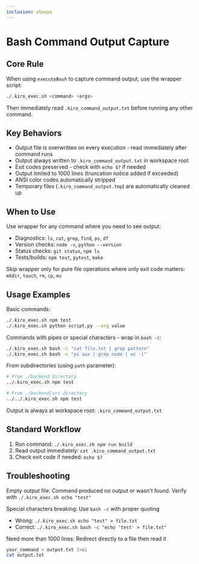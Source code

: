 ```yaml
---
inclusion: always
---
```


# Bash Command Output Capture

## Core Rule

When using `executeBash` to capture command output, use the wrapper script:

```bash
./.kiro_exec.sh <command> <args>
```

Then immediately read `.kiro_command_output.txt` before running any other command.

## Key Behaviors

- Output file is overwritten on every execution - read immediately after command runs
- Output always written to `.kiro_command_output.txt` in workspace root
- Exit codes preserved - check with `echo $?` if needed
- Output limited to 1000 lines (truncation notice added if exceeded)
- ANSI color codes automatically stripped
- Temporary files (`.kiro_command_output.tmp`) are automatically cleaned up

## When to Use

Use wrapper for any command where you need to see output:
- Diagnostics: `ls`, `cat`, `grep`, `find`, `ps`, `df`
- Version checks: `node -v`, `python --version`
- Status checks: `git status`, `npm ls`
- Tests/builds: `npm test`, `pytest`, `make`

Skip wrapper only for pure file operations where only exit code matters: `mkdir`, `touch`, `rm`, `cp`, `mv`

## Usage Examples

Basic commands:
```bash
./.kiro_exec.sh npm test
./.kiro_exec.sh python script.py --arg value
```

Commands with pipes or special characters - wrap in `bash -c`:
```bash
./.kiro_exec.sh bash -c "cat file.txt | grep pattern"
./.kiro_exec.sh bash -c "ps aux | grep node | wc -l"
```

From subdirectories (using `path` parameter):
```bash
# From ./backend directory
../.kiro_exec.sh npm test

# From ./backend/src directory  
../../.kiro_exec.sh npm test
```

Output is always at workspace root: `.kiro_command_output.txt`

## Standard Workflow

1. Run command: `./.kiro_exec.sh npm run build`
2. Read output immediately: `cat .kiro_command_output.txt`
3. Check exit code if needed: `echo $?`

## Troubleshooting

Empty output file: Command produced no output or wasn't found. Verify with `./.kiro_exec.sh echo "test"`

Special characters breaking: Use `bash -c` with proper quoting
- Wrong: `./.kiro_exec.sh echo "test" > file.txt`
- Correct: `./.kiro_exec.sh bash -c "echo 'test' > file.txt"`

Need more than 1000 lines: Redirect directly to a file then read it
```bash
your_command > output.txt 2>&1
cat output.txt
```